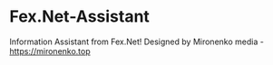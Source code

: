 # Fex.Net-Assistant
Information Assistant from Fex.Net! Designed by Mironenko media - https://mironenko.top
